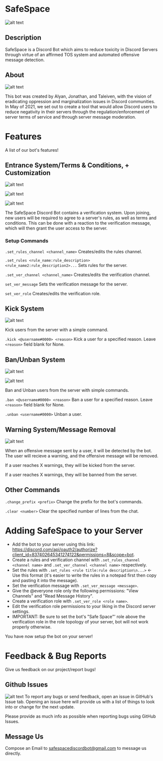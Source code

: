 # SafeSpace
![alt text](https://i.imgur.com/xWAlDiO.jpg)
## Description
SafeSpace is a Discord Bot which aims to reduce toxicity in Discord Servers through virtue of an affirmed TOS system and automated offensive message detection.

## About
![alt text](https://i.imgur.com/vR1OebY.png)

This bot was created by Alyan, Jonathan, and Taleiven, with the vision of eradicating oppression and marginalization issues in Discord communities. In May of 2021, we set out to create a tool that would allow Discord users to reduce negativity in their servers through the regulation/enforcement of server terms of service and through server message moderation.


# Features
A list of our bot's features!


## Entrance System/Terms & Conditions, + Customization
![alt text](https://i.imgur.com/8Tut5WY.png)

![alt text](https://i.imgur.com/tyXF8xe.png)

![alt text](https://i.imgur.com/QQqflk5.png)

The SafeSpace Discord Bot contains a verification system. Upon joining, new users will be required to agree to a server's rules, as well as terms and conditions. This can be done with a reaction to the verification message, which will then grant the user access to the server.
### Setup Commands
`.set_rules_channel <channel_name>` Creates/edits the rules channel.

`.set_rules <rule_name:rule_description>
<rule_name2:rule_description2>...` Sets rules for the server.

`.set_ver_channel <channel_name>` Creates/edits the verification channel.

`set_ver_message` Sets the verification message for the server.

`set_ver_role` Creates/edits the verification role.


## Kick System
![alt text](https://i.imgur.com/iPuaiD2.png)

Kick users from the server with a simple command.

`.kick <@username#0000> <reason>`
Kick a user for a specified reason. Leave `<reason>` field blank for None.

## Ban/Unban System
![alt text](https://i.imgur.com/KL1wqax.png)

![alt text](https://i.imgur.com/IGBM3Tz.png)

Ban and Unban users from the server with simple commands.

`.ban <@username#0000> <reason>`
Ban a user for a specified reason. Leave `<reason>` field blank for None.

`.unban <username#0000>`
Unban a user.

## Warning System/Message Removal
![alt text](https://i.imgur.com/zrPj543.png)

When an offensive message sent by a user, it will be detected by the bot. The user will recieve a warning, and the offensive message will be removed.

If a user reaches X warnings, they will be kicked from the server. 

If a user reaches X warnings, they will be banned from the server. 


## Other Commands
`.change_prefix <prefix>` Change the prefix for the bot's commands.

`.clear <number>` Clear the specified number of lines from the chat.

# Adding SafeSpace to your Server
- Add the bot to your server using this link: https://discord.com/api/oauth2/authorize?client_id=837402645341274122&permissions=8&scope=bot.
- Create a rules and verification channel with `.set_rules_channel <channel name>` and `.set_ver_channel <channel name>` respectively.
- Set the rules with `.set_rules <rule title:rule description\n...>` <- Use this format (it's easier to write the rules in a notepad first then copy and pasting it into the message).
- Set the verification message with `.set_ver_message <message>`.
- Give the @everyone role only the following permissions: "View Channels" and "Read Message History".
- Create a verification role with `.set_ver_role <role name>`.
- Edit the verification role permissions to your liking in the Discord server settings.
- IMPORTANT: Be sure to set the bot's "Safe Space"' role above the verification role in the role topology of your server, bot will not work properly otherwise.

You have now setup the bot on your server!

# Feedback & Bug Reports
Give us feedback on our project/report bugs!
## Github Issues
![alt text](https://i.imgur.com/0riqJM2.png)
To report any bugs or send feedback, open an issue in GitHub's Issue tab. Opening an issue here will provide us with a list of things to look into or change for the next update.

Please provide as much info as possible when reporting bugs using GitHub Issues.


## Message Us
Compose an Email to safespacediscordbot@gmail.com to message us directly.
